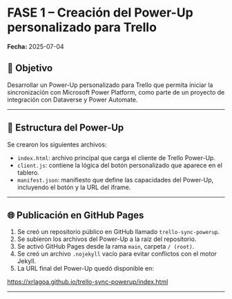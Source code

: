 # FASE 1 – Creación del Power-Up personalizado para Trello

**Fecha:** 2025-07-04

## 🎯 Objetivo
Desarrollar un Power-Up personalizado para Trello que permita iniciar la sincronización con Microsoft Power Platform, como parte de un proyecto de integración con Dataverse y Power Automate.

---

## 🧱 Estructura del Power-Up

Se crearon los siguientes archivos:

- `index.html`: archivo principal que carga el cliente de Trello Power-Up.
- `client.js`: contiene la lógica del botón personalizado que aparece en el tablero.
- `manifest.json`: manifiesto que define las capacidades del Power-Up, incluyendo el botón y la URL del iframe.

---

## 🌐 Publicación en GitHub Pages

1. Se creó un repositorio público en GitHub llamado `trello-sync-powerup`.
2. Se subieron los archivos del Power-Up a la raíz del repositorio.
3. Se activó GitHub Pages desde la rama `main`, carpeta `/ (root)`.
4. Se creó un archivo `.nojekyll` vacío para evitar conflictos con el motor Jekyll.
5. La URL final del Power-Up quedó disponible en:

https://xrlagoa.github.io/trello-sync-powerup/index.html

---

## 🔗 Registro del Power-Up en Trello

- Se completó el formulario de registro en Trello Developer Portal.
- Se asignó el Power-Up al espacio de trabajo correspondiente.
- Se configuró el icono personalizado y el `iframeConnectorUrl`.
- El botón del Power-Up aparece correctamente en el tablero.

---

## ✅ Verificación

- El Power-Up se carga correctamente desde GitHub Pages.
- El botón “Activar Sincronización” aparece en el tablero.
- Se confirmó que el entorno está listo para avanzar a la Fase 2.

